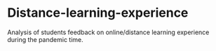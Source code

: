 # Distance-learning-experience
Analysis of students feedback on online/distance learning experience during the pandemic time.
